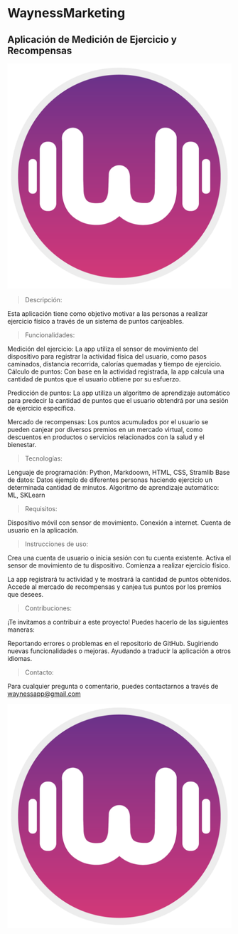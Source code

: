 # WaynessMarketing

## Aplicación de Medición de Ejercicio y Recompensas

![Logo de la aplicación](img/favicon.png)

>Descripción:

Esta aplicación tiene como objetivo motivar a las personas a realizar ejercicio físico a través de un sistema de puntos canjeables.

>Funcionalidades:

Medición del ejercicio: La app utiliza el sensor de movimiento del dispositivo para registrar la actividad física del usuario, como pasos caminados, distancia recorrida, calorías quemadas y tiempo de ejercicio.
Cálculo de puntos: Con base en la actividad registrada, la app calcula una cantidad de puntos que el usuario obtiene por su esfuerzo.

Predicción de puntos: La app utiliza un algoritmo de aprendizaje automático para predecir la cantidad de puntos que el usuario obtendrá por una sesión de ejercicio específica.

Mercado de recompensas: Los puntos acumulados por el usuario se pueden canjear por diversos premios en un mercado virtual, como descuentos en productos o servicios relacionados con la salud y el bienestar.

>Tecnologías:

Lenguaje de programación: Python, Markdoown, HTML, CSS, Stramlib
Base de datos: Datos ejemplo de diferentes personas haciendo ejercicio un determinada cantidad de minutos.
Algoritmo de aprendizaje automático: ML, SKLearn

>Requisitos:

Dispositivo móvil con sensor de movimiento.
Conexión a internet.
Cuenta de usuario en la aplicación.

>Instrucciones de uso:

Crea una cuenta de usuario o inicia sesión con tu cuenta existente.
Activa el sensor de movimiento de tu dispositivo.
Comienza a realizar ejercicio físico.

La app registrará tu actividad y te mostrará la cantidad de puntos obtenidos.
Accede al mercado de recompensas y canjea tus puntos por los premios que desees.

>Contribuciones:

¡Te invitamos a contribuir a este proyecto! Puedes hacerlo de las siguientes maneras:

Reportando errores o problemas en el repositorio de GitHub.
Sugiriendo nuevas funcionalidades o mejoras.
Ayudando a traducir la aplicación a otros idiomas.


>Contacto:

Para cualquier pregunta o comentario, puedes contactarnos a través de waynessapp@gmail.com


![Logo de la aplicación](img/favicon.png)